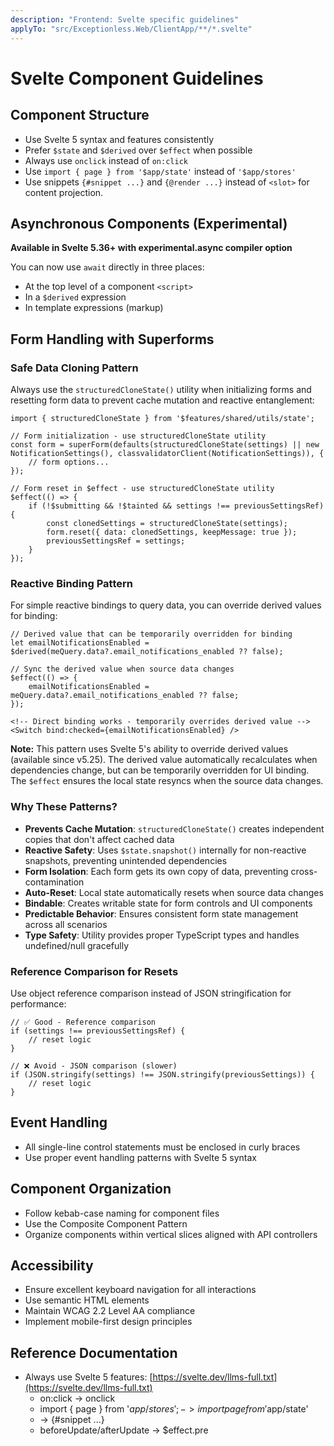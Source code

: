 ```yaml
---
description: "Frontend: Svelte specific guidelines"
applyTo: "src/Exceptionless.Web/ClientApp/**/*.svelte"
---
```


# Svelte Component Guidelines

## Component Structure

- Use Svelte 5 syntax and features consistently
- Prefer `$state` and `$derived` over `$effect` when possible
- Always use `onclick` instead of `on:click`
- Use `import { page } from '$app/state'` instead of `'$app/stores'`
- Use snippets `{#snippet ...}` and `{@render ...}` instead of `<slot>` for content projection.

## Asynchronous Components (Experimental)

**Available in Svelte 5.36+ with experimental.async compiler option**

You can now use `await` directly in three places:
- At the top level of a component `<script>`
- In a `$derived` expression
- In template expressions (markup)

## Form Handling with Superforms

### Safe Data Cloning Pattern
Always use the `structuredCloneState()` utility when initializing forms and resetting form data to prevent cache mutation and reactive entanglement:

```svelte
import { structuredCloneState } from '$features/shared/utils/state';

// Form initialization - use structuredCloneState utility
const form = superForm(defaults(structuredCloneState(settings) || new NotificationSettings(), classvalidatorClient(NotificationSettings)), {
    // form options...
});

// Form reset in $effect - use structuredCloneState utility
$effect(() => {
    if (!$submitting && !$tainted && settings !== previousSettingsRef) {
        const clonedSettings = structuredCloneState(settings);
        form.reset({ data: clonedSettings, keepMessage: true });
        previousSettingsRef = settings;
    }
});
```

### Reactive Binding Pattern
For simple reactive bindings to query data, you can override derived values for binding:

```svelte
// Derived value that can be temporarily overridden for binding
let emailNotificationsEnabled = $derived(meQuery.data?.email_notifications_enabled ?? false);

// Sync the derived value when source data changes
$effect(() => {
    emailNotificationsEnabled = meQuery.data?.email_notifications_enabled ?? false;
});
```

```svelte
<!-- Direct binding works - temporarily overrides derived value -->
<Switch bind:checked={emailNotificationsEnabled} />
```

**Note:** This pattern uses Svelte 5's ability to override derived values (available since v5.25). The derived value automatically recalculates when dependencies change, but can be temporarily overridden for UI binding. The `$effect` ensures the local state resyncs when the source data changes.

### Why These Patterns?
- **Prevents Cache Mutation**: `structuredCloneState()` creates independent copies that don't affect cached data
- **Reactive Safety**: Uses `$state.snapshot()` internally for non-reactive snapshots, preventing unintended dependencies
- **Form Isolation**: Each form gets its own copy of data, preventing cross-contamination
- **Auto-Reset**: Local state automatically resets when source data changes
- **Bindable**: Creates writable state for form controls and UI components
- **Predictable Behavior**: Ensures consistent form state management across all scenarios
- **Type Safety**: Utility provides proper TypeScript types and handles undefined/null gracefully

### Reference Comparison for Resets
Use object reference comparison instead of JSON stringification for performance:
```svelte
// ✅ Good - Reference comparison
if (settings !== previousSettingsRef) {
    // reset logic
}

// ❌ Avoid - JSON comparison (slower)
if (JSON.stringify(settings) !== JSON.stringify(previousSettings)) {
    // reset logic
}
```

## Event Handling

- All single-line control statements must be enclosed in curly braces
- Use proper event handling patterns with Svelte 5 syntax

## Component Organization

- Follow kebab-case naming for component files
- Use the Composite Component Pattern
- Organize components within vertical slices aligned with API controllers

## Accessibility

- Ensure excellent keyboard navigation for all interactions
- Use semantic HTML elements
- Maintain WCAG 2.2 Level AA compliance
- Implement mobile-first design principles

## Reference Documentation

- Always use Svelte 5 features: [https://svelte.dev/llms-full.txt](https://svelte.dev/llms-full.txt)
  - on:click -> onclick
  - import { page } from '$app/stores'; -> import { page } from '$app/state'
  - <slot> -> {#snippet ...}
  - beforeUpdate/afterUpdate -> $effect.pre
